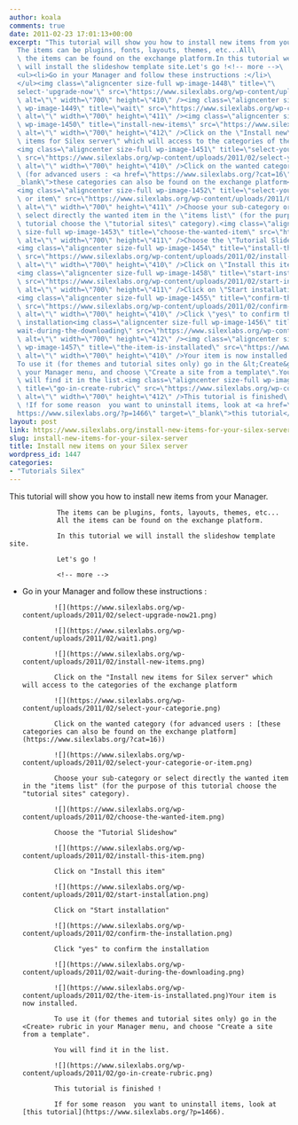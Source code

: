 ```yaml
---
author: koala
comments: true
date: 2011-02-23 17:01:13+00:00
excerpt: "This tutorial will show you how to install new items from your Manager.\
  The items can be plugins, fonts, layouts, themes, etc...All\
  \ the items can be found on the exchange platform.In this tutorial we\
  \ will install the slideshow template site.Let's go !<!-- more -->\
  <ul><li>Go in your Manager and follow these instructions :</li>\
  </ul><img class=\"aligncenter size-full wp-image-1448\" title=\"\
  select-'upgrade-now'\" src=\"https://www.silexlabs.org/wp-content/uploads/2011/02/select-upgrade-now21.png\"\
  \ alt=\"\" width=\"700\" height=\"410\" /><img class=\"aligncenter size-full\
  \ wp-image-1449\" title=\"wait\" src=\"https://www.silexlabs.org/wp-content/uploads/2011/02/wait1.png\"\
  \ alt=\"\" width=\"700\" height=\"411\" /><img class=\"aligncenter size-full\
  \ wp-image-1450\" title=\"install-new-items\" src=\"https://www.silexlabs.org/wp-content/uploads/2011/02/install-new-items.png\"\
  \ alt=\"\" width=\"700\" height=\"412\" />Click on the \"Install new\
  \ items for Silex server\" which will access to the categories of the exchange platform\
  <img class=\"aligncenter size-full wp-image-1451\" title=\"select-your-categorie\"\
  \ src=\"https://www.silexlabs.org/wp-content/uploads/2011/02/select-your-categorie.png\"\
  \ alt=\"\" width=\"700\" height=\"410\" />Click on the wanted category\
  \ (for advanced users : <a href=\"https://www.silexlabs.org/?cat=16\" target=\"\
  _blank\">these categories can also be found on the exchange platform</a>)\
  <img class=\"aligncenter size-full wp-image-1452\" title=\"select-your-categorie\
  \ or item\" src=\"https://www.silexlabs.org/wp-content/uploads/2011/02/select-your-categorie-or-item.png\"\
  \ alt=\"\" width=\"700\" height=\"411\" />Choose your sub-category or\
  \ select directly the wanted item in the \"items list\" (for the purpose of this\
  \ tutorial choose the \"tutorial sites\" category).<img class=\"aligncenter\
  \ size-full wp-image-1453\" title=\"choose-the-wanted-item\" src=\"https://www.silexlabs.org/wp-content/uploads/2011/02/choose-the-wanted-item.png\"\
  \ alt=\"\" width=\"700\" height=\"411\" />Choose the \"Tutorial Slideshow\"\
  <img class=\"aligncenter size-full wp-image-1454\" title=\"install-this-item\"\
  \ src=\"https://www.silexlabs.org/wp-content/uploads/2011/02/install-this-item.png\"\
  \ alt=\"\" width=\"700\" height=\"410\" />Click on \"Install this item\"\
  <img class=\"aligncenter size-full wp-image-1458\" title=\"start-installation\"\
  \ src=\"https://www.silexlabs.org/wp-content/uploads/2011/02/start-installation.png\"\
  \ alt=\"\" width=\"700\" height=\"411\" />Click on \"Start installation\"\
  <img class=\"aligncenter size-full wp-image-1455\" title=\"confirm-the-installation\"\
  \ src=\"https://www.silexlabs.org/wp-content/uploads/2011/02/confirm-the-installation.png\"\
  \ alt=\"\" width=\"700\" height=\"410\" />Click \"yes\" to confirm the\
  \ installation<img class=\"aligncenter size-full wp-image-1456\" title=\"\
  wait-during-the-downloading\" src=\"https://www.silexlabs.org/wp-content/uploads/2011/02/wait-during-the-downloading.png\"\
  \ alt=\"\" width=\"700\" height=\"412\" /><img class=\"aligncenter size-full\
  \ wp-image-1457\" title=\"the-item-is-installated\" src=\"https://www.silexlabs.org/wp-content/uploads/2011/02/the-item-is-installated.png\"\
  \ alt=\"\" width=\"700\" height=\"410\" />Your item is now installed.\
  To use it (for themes and tutorial sites only) go in the &lt;Create&gt; rubric in\
  \ your Manager menu, and choose \"Create a site from a template\".You\
  \ will find it in the list.<img class=\"aligncenter size-full wp-image-1459\"\
  \ title=\"go-in-create-rubric\" src=\"https://www.silexlabs.org/wp-content/uploads/2011/02/go-in-create-rubric.png\"\
  \ alt=\"\" width=\"700\" height=\"412\" />This tutorial is finished\
  \ !If for some reason  you want to uninstall items, look at <a href=\"\
  https://www.silexlabs.org/?p=1466\" target=\"_blank\">this tutorial</a>."
layout: post
link: https://www.silexlabs.org/install-new-items-for-your-silex-server/
slug: install-new-items-for-your-silex-server
title: Install new items on your Silex server
wordpress_id: 1447
categories:
- "Tutorials Silex"
---
```


This tutorial will show you how to install new items from your Manager.

				The items can be plugins, fonts, layouts, themes, etc...
				All the items can be found on the exchange platform.

				In this tutorial we will install the slideshow template site.

				Let's go !

				<!-- more -->




  * Go in your Manager and follow these instructions :


				![](https://www.silexlabs.org/wp-content/uploads/2011/02/select-upgrade-now21.png)

				![](https://www.silexlabs.org/wp-content/uploads/2011/02/wait1.png)

				![](https://www.silexlabs.org/wp-content/uploads/2011/02/install-new-items.png)

				Click on the "Install new items for Silex server" which will access to the categories of the exchange platform

				![](https://www.silexlabs.org/wp-content/uploads/2011/02/select-your-categorie.png)

				Click on the wanted category (for advanced users : [these categories can also be found on the exchange platform](https://www.silexlabs.org/?cat=16))

				![](https://www.silexlabs.org/wp-content/uploads/2011/02/select-your-categorie-or-item.png)

				Choose your sub-category or select directly the wanted item in the "items list" (for the purpose of this tutorial choose the "tutorial sites" category).

				![](https://www.silexlabs.org/wp-content/uploads/2011/02/choose-the-wanted-item.png)

				Choose the "Tutorial Slideshow"

				![](https://www.silexlabs.org/wp-content/uploads/2011/02/install-this-item.png)

				Click on "Install this item"

				![](https://www.silexlabs.org/wp-content/uploads/2011/02/start-installation.png)

				Click on "Start installation"

				![](https://www.silexlabs.org/wp-content/uploads/2011/02/confirm-the-installation.png)

				Click "yes" to confirm the installation

				![](https://www.silexlabs.org/wp-content/uploads/2011/02/wait-during-the-downloading.png)

				![](https://www.silexlabs.org/wp-content/uploads/2011/02/the-item-is-installated.png)Your item is now installed.

				To use it (for themes and tutorial sites only) go in the <Create> rubric in your Manager menu, and choose "Create a site from a template".

				You will find it in the list.

				![](https://www.silexlabs.org/wp-content/uploads/2011/02/go-in-create-rubric.png)

				This tutorial is finished !

				If for some reason  you want to uninstall items, look at [this tutorial](https://www.silexlabs.org/?p=1466).
